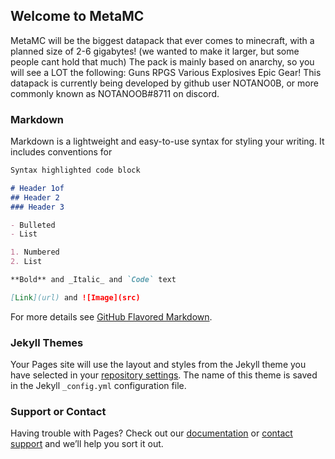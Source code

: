 ## Welcome to MetaMC
MetaMC will be the biggest datapack that ever comes to minecraft, with a planned size of 2-6 gigabytes! (we wanted to make it larger, but some people cant hold that much)
The pack is mainly based on anarchy, so you will see a LOT the following:
Guns
RPGS
Various Explosives
Epic Gear!
This datapack is currently being developed by github user NOTANO0B, or more commonly known as NOTANOOB#8711 on discord.

### Markdown

Markdown is a lightweight and easy-to-use syntax for styling your writing. It includes conventions for

```markdown
Syntax highlighted code block

# Header 1of 
## Header 2
### Header 3

- Bulleted
- List

1. Numbered
2. List

**Bold** and _Italic_ and `Code` text

[Link](url) and ![Image](src)
```

For more details see [GitHub Flavored Markdown](https://guides.github.com/features/mastering-markdown/).

### Jekyll Themes

Your Pages site will use the layout and styles from the Jekyll theme you have selected in your [repository settings](https://github.com/NOTANO0B/MetaMC/settings). The name of this theme is saved in the Jekyll `_config.yml` configuration file.

### Support or Contact

Having trouble with Pages? Check out our [documentation](https://help.github.com/categories/github-pages-basics/) or [contact support](https://github.com/contact) and we’ll help you sort it out.
